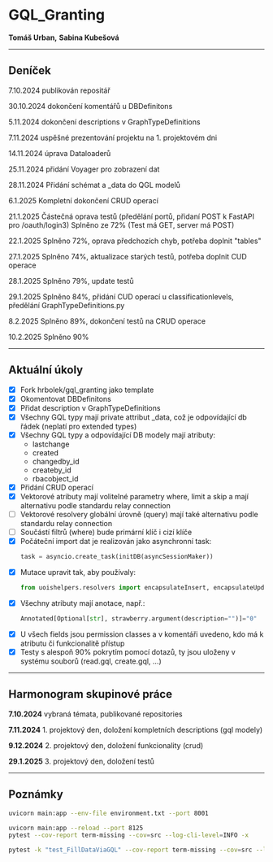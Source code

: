 # GQL_Granting

__Tomáš Urban,__ 
__Sabina Kubešová__
________________________________________________________________________

## Deníček

7.10.2024 publikován repositář

30.10.2024 dokončení komentářů u DBDefinitons

5.11.2024 dokončení descriptions v GraphTypeDefinitions

7.11.2024 uspěšné prezentování projektu na 1. projektovém dni

14.11.2024 úprava Dataloaderů

25.11.2024 přidání Voyager pro zobrazení dat

28.11.2024 Přidání schémat a _data do QGL modelů

6.1.2025 Kompletní dokončení CRUD operací

21.1.2025 Částečná oprava testů (předělání portů, přidaní POST k FastAPI pro /oauth/login3)
          Splněno ze 72% (Test má GET, server má POST)

22.1.2025 Splněno 72%, oprava předchozích chyb, potřeba doplnit "tables"

27.1.2025 Splněno 74%, aktualizace starých testů, potřeba doplnit CUD operace

28.1.2025 Splněno 79%, update testů

29.1.2025 Splněno 84%, přidání CUD operací u classificationlevels, předělání GraphTypeDefinitions.py

8.2.2025 Splněno 89%, dokončení testů na CRUD operace

10.2.2025 Splněno 90%
________________________________________________________________________

## Aktuální úkoly

- [x] Fork hrbolek/gql_granting jako template
- [x] Okomentovat DBDefinitons
- [x] Přidat description v GraphTypeDefinitions
- [x] Všechny GQL typy mají private attribut _data, což je odpovídající db řádek (neplatí pro extended types)
- [x] Všechny GQL typy a odpovídající DB modely mají atributy:
    - lastchange
    - created
    - changedby_id
    - createby_id
    - rbacobject_id
- [x] Přidání CRUD operací
- [x] Vektorové atributy mají volitelné parametry where, limit a skip a mají alternativu podle standardu relay connection
- [ ] Vektorové resolvery globální úrovně (query) mají také alternativu podle standardu relay connection
- [ ] Součástí filtrů (where) bude primární klíč i cizí klíče
- [x] Počáteční import dat je realizován jako asynchronní task: 
    ```python
    task = asyncio.create_task(initDB(asyncSessionMaker))
    ```
- [x] Mutace upravit tak, aby používaly:
    ```python
    from uoishelpers.resolvers import encapsulateInsert, encapsulateUpdate, encapsulateDelete
    ```
- [x] Všechny atributy mají anotace, např.:
    ```python
    Annotated[Optional[str], strawberry.argument(description="")]="0"
    ```
- [x] U všech fields jsou permission classes a v komentáři uvedeno, kdo má k atributu či funkcionalitě přístup
- [x] Testy s alespoň 90% pokrytím pomocí dotazů, ty jsou uloženy v systému souborů (read.gql, create.gql, …)

________________________________________________________________________

## Harmonogram skupinové práce

__7.10.2024__ vybraná témata, publikované repositories

__7.11.2024__ 1. projektový den, doložení kompletních descriptions (gql modely)

__9.12.2024__ 2. projektový den, doložení funkcionality (crud)

__29.1.2025__ 3. projektový den, doložení testů
________________________________________________________________________

## Poznámky

```bash
uvicorn main:app --env-file environment.txt --port 8001
```
```bash
uvicorn main:app --reload --port 8125
pytest --cov-report term-missing --cov=src --log-cli-level=INFO -x
```
```bash
pytest -k "test_FillDataViaGQL" --cov-report term-missing --cov=src --log-cli-level=INFO -x
```